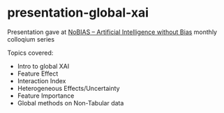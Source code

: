 # presentation-global-xai

Presentation gave at [NoBIAS – Artificial Intelligence without Bias](https://nobias-project.eu/) monthly colloqium series

Topics covered:

- Intro to global XAI
- Feature Effect
- Interaction Index
- Heterogeneous Effects/Uncertainty
- Feature Importance
- Global methods on Non-Tabular data
